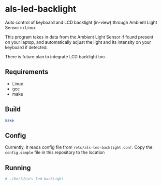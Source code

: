 # als-led-backlight
Auto control of keyboard and LCD backlight (in-view) through Ambient Light Sensor in Linux

This program takes in data from the Ambient Light Sensor if found present on your laptop, and automatically adjust the light and its intensity on your keyboard if detected.

There is future plan to integrate LCD backlight too. 

## Requirements
- Linux
- gcc
- make

## Build
```sh
make
```

## Config
Currently, it reads config file from `/etc/als-led-backlight.conf`. Copy the `config.sample` file in this repository to the location

## Running
```sh
# ./build/als-led-backlight
```
